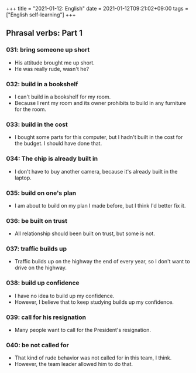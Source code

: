 +++
title =  "2021-01-12: English"
date = 2021-01-12T09:21:02+09:00
tags = ["English self-learning"]
+++

## Phrasal verbs: Part 1

### 031: **bring** someone **up** short

- His attitude brought me up short.
- He was really rude, wasn't he?

### 032: **build in** a bookshelf

- I can't build in a bookshelf for my room.
- Because I rent my room and its owner prohibits to build in any furniture for the room.

### 033: **build in** the cost

- I bought some parts for this computer, but I hadn't built in the cost for the budget. I should have done that.

### 034: The chip is already **built in**

- I don't have to buy another camera, because it's already built in the laptop.

### 035: **build on** one's plan

- I am about to build on my plan I made before, but I think I'd better fix it.

### 036: be **built on** trust

- All relationship should been built on trust, but some is not.

### 037: traffic **builds up**

- Traffic builds up on the highway the end of every year, so I don't want to drive on the highway.

### 038: **build up** confidence

- I have no idea to build up my confidence.
- However, I believe that to keep studying builds up my confidence.

### 039: **call for** his resignation

- Many people want to call for the President's resignation.

### 040: be not **called for**

- That kind of rude behavior was not called for in this team, I think.
- However, the team leader allowed him to do that.
